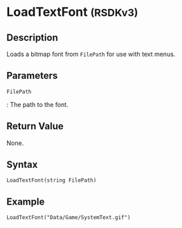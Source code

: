 # LoadTextFont <small>(RSDKv3)</small>

## Description
Loads a bitmap font from `FilePath` for use with text menus.

## Parameters
`FilePath`

:   The path to the font.

## Return Value
None.

## Syntax
```
LoadTextFont(string FilePath)
```

## Example
```
LoadTextFont("Data/Game/SystemText.gif")
```